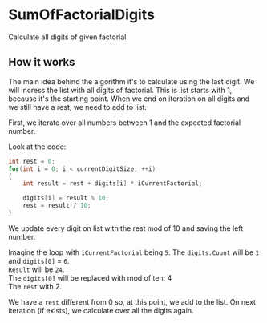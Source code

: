 # SumOfFactorialDigits
Calculate all digits of given factorial

## How it works

The main idea behind the algorithm it's to calculate using the last digit. We  will  incress the list with all digits of factorial. This is list starts with 1, because it's the starting point. When we end on iteration on all digits and we still have a rest, we need to add to list.

First, we iterate over all numbers between 1 and the expected factorial number.  

Look at the code:

```c
int rest = 0;
for(int i = 0; i < currentDigitSize; ++i)
{
    int result = rest + digits[i] * iCurrentFactorial;

    digits[i] = result % 10;
    rest = result / 10;
}

```

We update every digit on list with the rest mod of 10 and saving the left number.

Imagine the loop with `iCurrentFactorial` being `5`. The `digits.Count` will be `1` and `digits[0]` = `6`.   
`Result` will be `24`.   
The `digits[0]` will be replaced with mod of ten: 4   
The `rest` with 2.   

We have a `rest` different from 0 so, at this point, we add to the list. On next iteration (if exists), we calculate over all the digits again.

